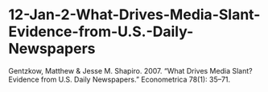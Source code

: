 # 12-Jan-2-What-Drives-Media-Slant-Evidence-from-U.S.-Daily-Newspapers
Gentzkow, Matthew &amp; Jesse M. Shapiro.  2007.  “What Drives Media Slant?  Evidence from U.S. Daily Newspapers.” Econometrica 78(1): 35–71.
